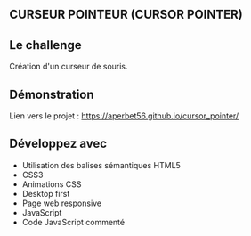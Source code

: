 ## CURSEUR POINTEUR (CURSOR POINTER)

## Le challenge

Création d'un curseur de souris.

## Démonstration

Lien vers le projet : https://aperbet56.github.io/cursor_pointer/

## Développez avec

- Utilisation des balises sémantiques HTML5
- CSS3
- Animations CSS
- Desktop first
- Page web responsive
- JavaScript
- Code JavaScript commenté
